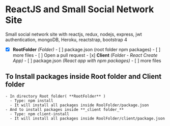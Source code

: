 # ReactJS and Small Social Network Site
Small social network site with reactjs, redux, nodejs, express, jwt authentication, mongoDB, Heroku, reactstrap, bootstrap 4

- [x] **RootFolder** _(Folder)_
      - [ ] package.json (root folder npm packages)
      - [ ] more files
      - [ ] Open a pull request
      - [x] **Client** _(Folder - React Create App)_
        - [ ] package.json _(React app with npm packages)_
        - [ ] more files

## To Install packages inside Root folder and Client folder 
    
    - In directory Root folder( **RootFolder** ) 
      - Type: npm install
      - It will install all packages inside RoolFolder/package.json
    - And to install packages inside **_client folder_**
      - Type: npm client-install
      - It will install all packages inside RoolFolder/client/package.json
      
    
